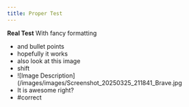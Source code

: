 ```yaml
---
title: Proper Test
---
```

**Real Test**
With fancy formatting
- and bullet points
- hopefully it works
- also look at this image
 - shift
 - ![Image Description](/images/images/Screenshot_20250325_211841_Brave.jpg
- It is awesome right?
- #correct